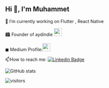 <h2 align="left">Hi 👋, I'm Muhammet</h2>

🔭 I’m currently working on Flutter , React Native

🏙️ Founder of aydindie 
<a href="https://github.com/aydindie"><img src="https://avatars.githubusercontent.com/u/120284883?s=400&u=efc843e2d57760b02e6a2ef457703370f5c42972&v=4" height=25></a>  




<p>

◼ Medium Profile:<a href="https://medium.com/@muhammetaydinn"><img src="https://img.shields.io/badge/medium-%2312100E.svg?&style=for-the-badge&logo=medium&logoColor=white" height=25></a> 
</p>

:mailbox:How to reach me: [![Linkedin Badge](https://img.shields.io/badge/-muhammetaydin-blue?style=flat&logo=Linkedin&logoColor=white)](https://www.linkedin.com/in/muhammetaydin02/)

![GitHub stats](https://github-readme-stats.vercel.app/api?username=muhammetaydinn&show_icons=true&theme=tokyonight)

![visitors](https://visitor-badge.laobi.icu/badge?page_id=muhammetaydinn)

